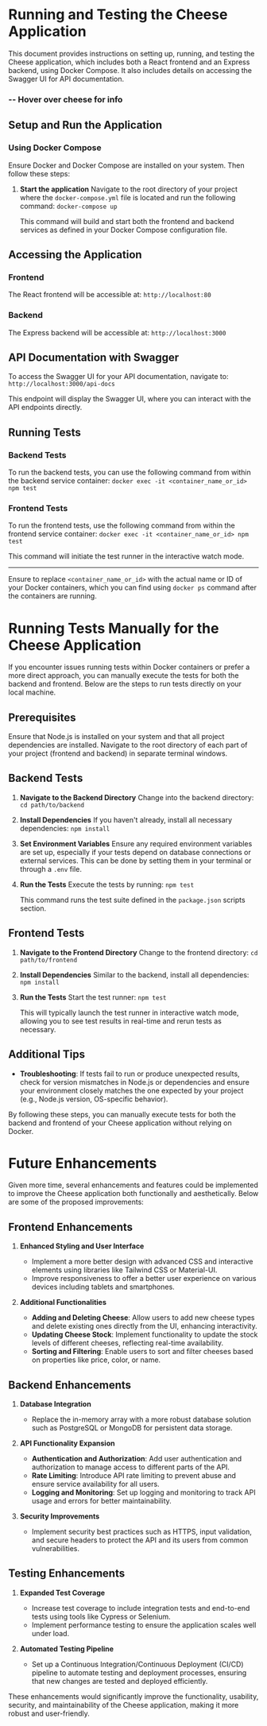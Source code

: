 # Running and Testing the Cheese Application

This document provides instructions on setting up, running, and testing the Cheese application, which includes both a React frontend and an Express backend, using Docker Compose. It also includes details on accessing the Swagger UI for API documentation.

### -- Hover over cheese for info

## Setup and Run the Application

### Using Docker Compose

Ensure Docker and Docker Compose are installed on your system. Then follow these steps:

1. **Start the application**
   Navigate to the root directory of your project where the `docker-compose.yml` file is located and run the following command:
   ```docker-compose up```

   This command will build and start both the frontend and backend services as defined in your Docker Compose configuration file.

## Accessing the Application

### Frontend

The React frontend will be accessible at:
```http://localhost:80```

### Backend

The Express backend will be accessible at:
```http://localhost:3000```

## API Documentation with Swagger

To access the Swagger UI for your API documentation, navigate to:
```http://localhost:3000/api-docs```

This endpoint will display the Swagger UI, where you can interact with the API endpoints directly.

## Running Tests

### Backend Tests

To run the backend tests, you can use the following command from within the backend service container:
```docker exec -it <container_name_or_id> npm test```

### Frontend Tests

To run the frontend tests, use the following command from within the frontend service container:
```docker exec -it <container_name_or_id> npm test```

This command will initiate the test runner in the interactive watch mode.

---

Ensure to replace `<container_name_or_id>` with the actual name or ID of your Docker containers, which you can find using ```docker ps``` command after the containers are running.


# Running Tests Manually for the Cheese Application

If you encounter issues running tests within Docker containers or prefer a more direct approach, you can manually execute the tests for both the backend and frontend. Below are the steps to run tests directly on your local machine.

## Prerequisites

Ensure that Node.js is installed on your system and that all project dependencies are installed. Navigate to the root directory of each part of your project (frontend and backend) in separate terminal windows.

## Backend Tests

1. **Navigate to the Backend Directory**
   Change into the backend directory:
   ```cd path/to/backend```

2. **Install Dependencies**
   If you haven't already, install all necessary dependencies:
   ```npm install```

3. **Set Environment Variables**
   Ensure any required environment variables are set up, especially if your tests depend on database connections or external services. This can be done by setting them in your terminal or through a `.env` file.

4. **Run the Tests**
   Execute the tests by running:
   ```npm test```

   This command runs the test suite defined in the `package.json` scripts section.

## Frontend Tests

1. **Navigate to the Frontend Directory**
   Change to the frontend directory:
   ```cd path/to/frontend```

2. **Install Dependencies**
   Similar to the backend, install all dependencies:
   ```npm install```

3. **Run the Tests**
   Start the test runner:
   ```npm test```

   This will typically launch the test runner in interactive watch mode, allowing you to see test results in real-time and rerun tests as necessary.

## Additional Tips

- **Troubleshooting**: If tests fail to run or produce unexpected results, check for version mismatches in Node.js or dependencies and ensure your environment closely matches the one expected by your project (e.g., Node.js version, OS-specific behavior).

By following these steps, you can manually execute tests for both the backend and frontend of your Cheese application without relying on Docker.


# Future Enhancements

Given more time, several enhancements and features could be implemented to improve the Cheese application both functionally and aesthetically. Below are some of the proposed improvements:

## Frontend Enhancements

1. **Enhanced Styling and User Interface**
   - Implement a more better design with advanced CSS and interactive elements using libraries like Tailwind CSS or Material-UI.
   - Improve responsiveness to offer a better user experience on various devices including tablets and smartphones.

2. **Additional Functionalities**
   - **Adding and Deleting Cheese**: Allow users to add new cheese types and delete existing ones directly from the UI, enhancing interactivity.
   - **Updating Cheese Stock**: Implement functionality to update the stock levels of different cheeses, reflecting real-time availability.
   - **Sorting and Filtering**: Enable users to sort and filter cheeses based on properties like price, color, or name.

## Backend Enhancements

1. **Database Integration**
   - Replace the in-memory array with a more robust database solution such as PostgreSQL or MongoDB for persistent data storage.


2. **API Functionality Expansion**
   - **Authentication and Authorization**: Add user authentication and authorization to manage access to different parts of the API.
   - **Rate Limiting**: Introduce API rate limiting to prevent abuse and ensure service availability for all users.
   - **Logging and Monitoring**: Set up logging and monitoring to track API usage and errors for better maintainability.

3. **Security Improvements**
   - Implement security best practices such as HTTPS, input validation, and secure headers to protect the API and its users from common vulnerabilities.

## Testing Enhancements

1. **Expanded Test Coverage**
   - Increase test coverage to include integration tests and end-to-end tests using tools like Cypress or Selenium.
   - Implement performance testing to ensure the application scales well under load.

2. **Automated Testing Pipeline**
   - Set up a Continuous Integration/Continuous Deployment (CI/CD) pipeline to automate testing and deployment processes, ensuring that new changes are tested and deployed efficiently.

These enhancements would significantly improve the functionality, usability, security, and maintainability of the Cheese application, making it more robust and user-friendly.
